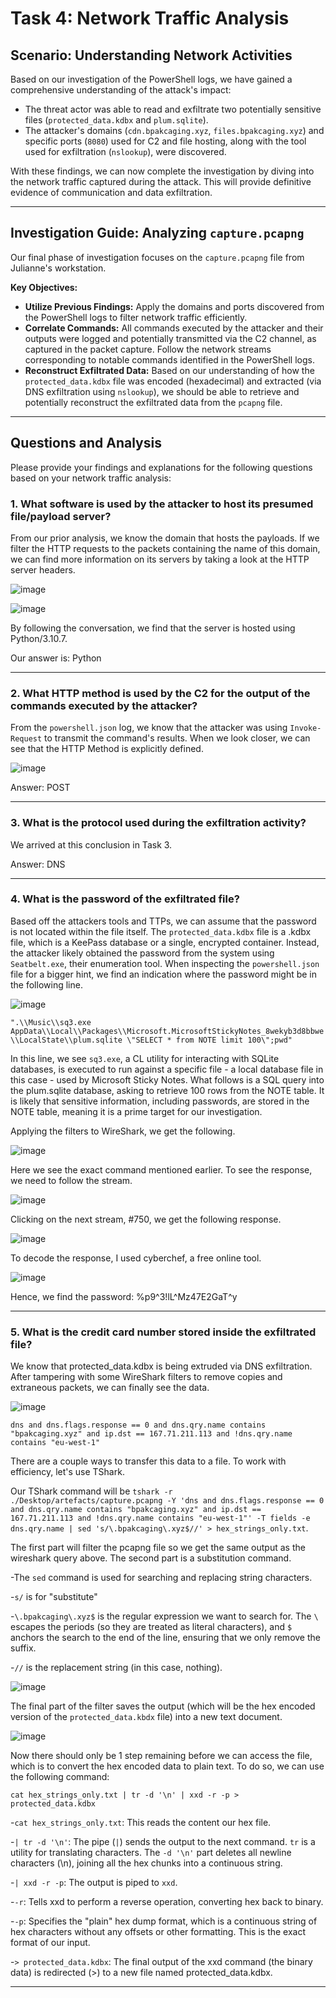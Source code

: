 # Task 4: Network Traffic Analysis

## Scenario: Understanding Network Activities

Based on our investigation of the PowerShell logs, we have gained a comprehensive understanding of the attack's impact:

* The threat actor was able to read and exfiltrate two potentially sensitive files (`protected_data.kdbx` and `plum.sqlite`).
* The attacker's domains (`cdn.bpakcaging.xyz`, `files.bpakcaging.xyz`) and specific ports (`8080`) used for C2 and file hosting, along with the tool used for exfiltration (`nslookup`), were discovered.

With these findings, we can now complete the investigation by diving into the network traffic captured during the attack. This will provide definitive evidence of communication and data exfiltration.

---

## Investigation Guide: Analyzing `capture.pcapng`

Our final phase of investigation focuses on the `capture.pcapng` file from Julianne's workstation.

**Key Objectives:**

* **Utilize Previous Findings:** Apply the domains and ports discovered from the PowerShell logs to filter network traffic efficiently.
* **Correlate Commands:** All commands executed by the attacker and their outputs were logged and potentially transmitted via the C2 channel, as captured in the packet capture. Follow the network streams corresponding to notable commands identified in the PowerShell logs.
* **Reconstruct Exfiltrated Data:** Based on our understanding of how the `protected_data.kdbx` file was encoded (hexadecimal) and extracted (via DNS exfiltration using `nslookup`), we should be able to retrieve and potentially reconstruct the exfiltrated data from the `pcapng` file.

---

## Questions and Analysis

Please provide your findings and explanations for the following questions based on your network traffic analysis:

### 1. What software is used by the attacker to host its presumed file/payload server?

From our prior analysis, we know the domain that hosts the payloads. If we filter the HTTP requests to the packets containing the name of this domain, we can find more information on its servers by taking a look at the HTTP server headers. 

![image](https://github.com/user-attachments/assets/f1f47358-b88a-491a-abf9-cfd47a99e332)

![image](https://github.com/user-attachments/assets/acfa2c29-e79b-468c-a20a-2048ab11c8f1)

By following the conversation, we find that the server is hosted using Python/3.10.7.

Our answer is: Python

---

### 2. What HTTP method is used by the C2 for the output of the commands executed by the attacker?

From the `powershell.json` log, we know that the attacker was using `Invoke-Request` to transmit the command's results. When we look closer, we can see that the HTTP Method is explicitly defined.

![image](https://github.com/user-attachments/assets/b9d19314-55ed-4d4f-bdb5-c61b7e7ab6c7)

Answer: POST

---

### 3. What is the protocol used during the exfiltration activity?

We arrived at this conclusion in Task 3.

Answer: DNS

---

### 4. What is the password of the exfiltrated file?

Based off the attackers tools and TTPs, we can assume that the password is not located within the file itself. The `protected_data.kdbx` file is a .kdbx file, which is a KeePass database or a single, encrypted container. Instead, the attacker likely obtained the password from the system using `Seatbelt.exe`, their enumeration tool. When inspecting the `powershell.json` file for a bigger hint, we find an indication where the password might be in the following line.

![image](https://github.com/user-attachments/assets/7f3413ce-aafc-4062-bbcd-5c5257767ce2)

`".\\Music\\sq3.exe AppData\\Local\\Packages\\Microsoft.MicrosoftStickyNotes_8wekyb3d8bbwe\\LocalState\\plum.sqlite \"SELECT * from NOTE limit 100\";pwd"`

In this line, we see `sq3.exe`, a CL utility for interacting with SQLite databases, is executed to run against a specific file - a local database file in this case - used by Microsoft Sticky Notes. What follows is a SQL query into the plum.sqlite database, asking to retrieve 100 rows from the NOTE table. It is likely that sensitive information, including passwords, are stored in the NOTE table, meaning it is a prime target for our investigation. 

Applying the filters to WireShark, we get the following.

![image](https://github.com/user-attachments/assets/10dcc992-e90d-46c5-9142-e3b77743f3f7)

Here we see the exact command mentioned earlier. To see the response, we need to follow the stream.

![image](https://github.com/user-attachments/assets/1af9f756-55a9-4869-ba98-0488e5901809)

Clicking on the next stream, #750, we get the following response.

![image](https://github.com/user-attachments/assets/38a98c22-deea-45f0-b539-9ae7bab43669)

To decode the response, I used cyberchef, a free online tool.

![image](https://github.com/user-attachments/assets/0298b8f4-cc21-4228-b415-c985578bc238)

Hence, we find the password: %p9^3!lL^Mz47E2GaT^y

---

### 5. What is the credit card number stored inside the exfiltrated file?

We know that protected_data.kdbx is being extruded via DNS exfiltration. After tampering with some WireShark filters to remove copies and extraneous packets, we can finally see the data. 

![image](https://github.com/user-attachments/assets/3ca8e48c-3205-422c-a821-13d0dcc4f205)

`dns and dns.flags.response == 0 and dns.qry.name contains "bpakcaging.xyz" and ip.dst == 167.71.211.113 and !dns.qry.name contains "eu-west-1"`

There are a couple ways to transfer this data to a file. To work with efficiency, let's use TShark.

Our TShark command will be `tshark -r ./Desktop/artefacts/capture.pcapng -Y 'dns and dns.flags.response == 0 and dns.qry.name contains "bpakcaging.xyz" and ip.dst == 167.71.211.113 and !dns.qry.name contains "eu-west-1"' -T fields -e dns.qry.name | sed 's/\.bpakcaging\.xyz$//' > hex_strings_only.txt`.

The first part will filter the pcapng file so we get the same output as the wireshark query above. The second part is a substitution command. 

-The `sed` command is used for searching and replacing string characters.

-`s/` is for "substitute"

-`\.bpakcaging\.xyz$` is the regular expression we want to search for. The `\` escapes the periods (so they are treated as literal characters), and `$` anchors the search to the end of the line, ensuring that we only remove the suffix.

-`//` is the replacement string (in this case, nothing).

![image](https://github.com/user-attachments/assets/5f2c9cbb-4b5b-4d23-a8d1-fdd4cc4d679c)

The final part of the filter saves the output (which will be the hex encoded version of the `protected_data.kbdx` file) into a new text document. 

![image](https://github.com/user-attachments/assets/f7c184b5-013e-46d4-b3ad-bbee42865c7a)


Now there should only be 1 step remaining before we can access the file, which is to convert the hex encoded data to plain text. To do so, we can use the following command:

`cat hex_strings_only.txt | tr -d '\n' | xxd -r -p > protected_data.kdbx`

-`cat hex_strings_only.txt`: This reads the content our hex file.

-`| tr -d '\n'`: The pipe (`|`) sends the output to the next command. `tr` is a utility for translating characters. The `-d '\n'` part deletes all newline characters (\n), joining all the hex chunks into a continuous string.

-`| xxd -r -p`: The output is piped to `xxd`.

-`-r`: Tells xxd to perform a reverse operation, converting hex back to binary.

-`-p`: Specifies the "plain" hex dump format, which is a continuous string of hex characters without any offsets or other formatting. This is the exact format of our input.

-`> protected_data.kdbx`: The final output of the xxd command (the binary data) is redirected (>) to a new file named protected_data.kdbx.



---
